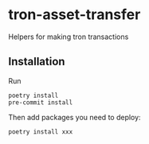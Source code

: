 # tron-asset-transfer

Helpers for making tron transactions

## Installation

Run

```
poetry install
pre-commit install
```

Then add packages you need to deploy:

```
poetry install xxx
```
